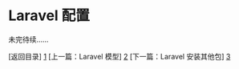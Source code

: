 Laravel 配置
=====


未完待续……

[返回目录] [1]
[上一篇：Laravel 模型] [2]
[下一篇：Laravel 安装其他包] [3]



[1]: https://github.com/maliang/LikeLaravel "返回目录"
[2]: https://github.com/maliang/LikeLaravel/blob/master/base/models.md "Laravel 模型"
[3]: https://github.com/maliang/LikeLaravel/blob/master/base/package.md "Laravel 安装其他包"

